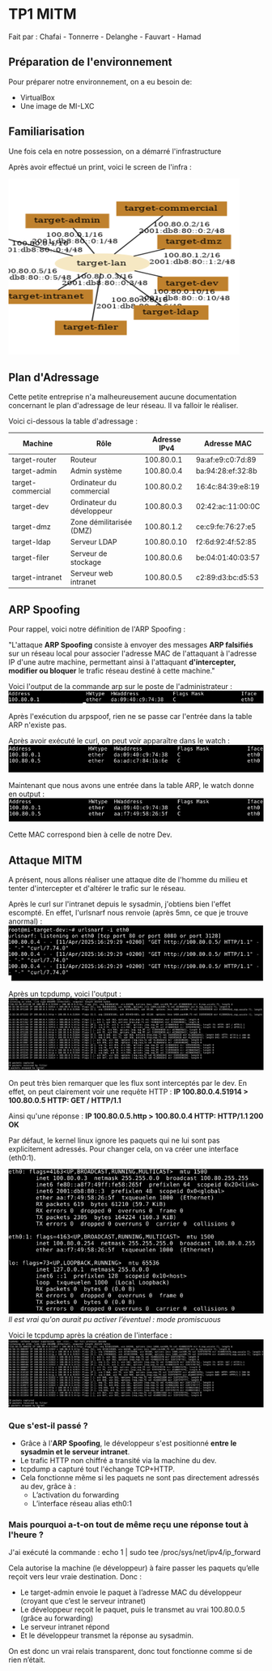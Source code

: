 # TP1 MITM

Fait par : Chafai - Tonnerre - Delanghe - Fauvart - Hamad

## Préparation de l'environnement

Pour préparer notre environnement, on a eu besoin de:

- VirtualBox
- Une image de MI-LXC

## Familiarisation

Une fois cela en notre possession, on a démarré l'infrastructure

Après avoir effectué un print, voici le screen de l'infra :

![alt text]({219094BC-6580-42E9-A216-864E8DF310CD}.png)

## Plan d'Adressage

Cette petite entreprise n'a malheureusement aucune documentation concernant le plan d'adressage de leur réseau. Il va falloir le réaliser.

Voici ci-dessous la table d'adressage :

| Machine             | Rôle                          | Adresse IPv4   | Adresse MAC          |
|---------------------|-------------------------------|----------------|----------------------|
| target-router       | Routeur                       | 100.80.0.1     | 9a:af:e9:c0:7d:89    |
| target-admin        | Admin système                 | 100.80.0.4     | ba:94:28:ef:32:8b    |
| target-commercial   | Ordinateur du commercial      | 100.80.0.2     | 16:4c:84:39:e8:19    |
| target-dev          | Ordinateur du développeur     | 100.80.0.3     | 02:42:ac:11:00:0C    |
| target-dmz          | Zone démilitarisée (DMZ)      | 100.80.1.2     | ce:c9:fe:76:27:e5    |
| target-ldap         | Serveur LDAP                  | 100.80.0.10    | f2:6d:92:4f:52:85    |
| target-filer        | Serveur de stockage           | 100.80.0.6     | be:04:01:40:03:57    |
| target-intranet     | Serveur web intranet          | 100.80.0.5     | c2:89:d3:bc:d5:53    |

## ARP Spoofing

Pour rappel, voici notre définition de l'ARP Spoofing :

"L'attaque **ARP Spoofing** consiste à envoyer des messages **ARP falsifiés** sur un réseau local pour associer l'adresse MAC de l'attaquant à l'adresse IP d'une autre machine, permettant ainsi à l'attaquant **d'intercepter, modifier ou bloquer** le trafic réseau destiné à cette machine."

Voici l'output de la commande arp sur le poste de l'administrateur :
![alt text]({CFC9198F-C5E4-48F3-9D61-237942E6BF12}.png)

Après l'exécution du arpspoof, rien ne se passe car l'entrée dans la table ARP n'existe pas.

Après avoir exécuté le curl, on peut voir apparaître dans le watch :
![alt text]({17978D7B-AA48-4093-813F-5BC1F038530C}.png)

Maintenant que nous avons une entrée dans la table ARP, le watch donne en output :
![alt text]({D11D27E4-5A31-4AB8-B572-A1E3A30488BC}.png)

Cette MAC correspond bien à celle de notre Dev.

## Attaque MITM

A présent, nous allons réaliser une attaque dite de l'homme du milieu et tenter d'intercepter et d'altérer le trafic sur le réseau.

Après le curl sur l'intranet depuis le sysadmin, j'obtiens bien l'effet escompté. En effet, l'urlsnarf nous renvoie (après 5mn, ce que je trouve anormal) :
![alt text]({0918607D-83F3-4AB1-A5EE-C3A00535AAE3}.png)

Après un tcpdump, voici l'output :
![alt text]({4316DD88-4322-4D9D-8EAC-BCCCDA3116B3}.png)

On peut très bien remarquer que les flux sont interceptés par le dev. En effet, on peut clairement voir une requête HTTP :
**IP 100.80.0.4.51914 > 100.80.0.5 HTTP: GET / HTTP/1.1**

Ainsi qu'une réponse :
**IP 100.80.0.5.http > 100.80.0.4 HTTP: HTTP/1.1 200 OK**

Par défaut, le kernel linux ignore les paquets qui ne lui sont pas explicitement adressés. Pour changer cela, on va créer une interface (eth0:1).

![alt text]({8214EF44-AFAA-4FEE-ABDB-45AF0B9C037B}.png)
*Il est vrai qu'on aurait pu activer l’éventuel : mode promiscuous*

Voici le tcpdump après la création de l'interface :
![alt text]({5CDEFCAB-BCC7-4F18-AE49-501805C4ED69}.png)

### Que s'est-il passé ?

- Grâce à l'**ARP Spoofing**, le développeur s'est positionné **entre le sysadmin et le serveur intranet**.
- Le trafic HTTP non chiffré a transité via la machine du dev.
- tcpdump a capturé tout l'échange TCP+HTTP.
- Cela fonctionne même si les paquets ne sont pas directement adressés au dev, grâce à :
  - L’activation du forwarding
  - L’interface réseau alias eth0:1

### Mais pourquoi a-t-on tout de même reçu une réponse tout à l'heure ?

J'ai exécuté la commande : echo 1 | sudo tee /proc/sys/net/ipv4/ip_forward

Cela autorise la machine (le développeur) à faire passer les paquets qu’elle reçoit vers leur vraie destination.
Donc :

- Le target-admin envoie le paquet à l’adresse MAC du développeur (croyant que c’est le serveur intranet)
- Le développeur reçoit le paquet, puis le transmet au vrai 100.80.0.5 (grâce au forwarding)
- Le serveur intranet répond
- Et le développeur transmet la réponse au sysadmin.

On est donc un vrai relais transparent, donc tout fonctionne comme si de rien n’était.
